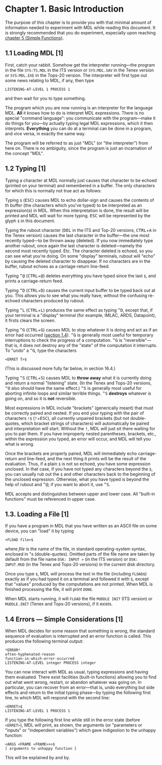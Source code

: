 # Chapter 1. Basic Introduction

The purpose of this chapter is to provide you with that minimal amount of information needed to experiment with MDL while reading this document. It is strongly recommended that you do experiment, especially upon reaching [chapter 5 (Simple Functions)](5-simplefunctions.markdown).

## 1.1 Loading MDL [1]

First, catch your rabbit. Somehow get the interpreter running—the program in the file `SYS:TS.MDL` in the ITS version or `SYS:MDL.SAV` in the Tenex version or `SYS:MDL.EXE` in the Tops-20 version. The interpreter will first type out some news relating to MDL, if any, then type

```no-highlight
LISTENING-AT-LEVEL 1 PROCESS 1
```

and then wait for you to type something.

The program which you are now running is an interpreter for the language MDL. **All** it knows how to do is interpret MDL expressions. There is no special "command language": you communicate with the program—make it do things for you—by actually typing legal MDL expressions, which it then interprets. **Everything** you can do at a terminal can be done in a program, and vice versa, in exactly the same way.

The program will be referred to as just "MDL" (or "the interpreter") from here on. There is no ambiguity, since the program is just an incarnation of the concept "MDL".

## 1.2 Typing [1]

Typing a character at MDL normally just causes that character to be echoed (printed on your terminal) and remembered in a buffer. The only characters for which this is normally not true act as follows:

Typing `$` (<kbd>ESC</kbd>) causes MDL to echo dollar-sign and causes the contents of th buffer (the characters which you've typed) to be interpreted as an expression(s) in MDL. When this interpretation is done, the result will be printed and MDL will wait for more typing. <kbd>ESC</kbd> will be represented by the glyph `$` in this document.

Typing the rubout character (<kbd>DEL</kbd> in the ITS and Top-20 versions, <kbd>CTRL</kbd>+<kbd>A</kbd> in the Tenex version) causes the last character in the buffer—the one most recently typed—to be thrown away (deleted). If you now immediately type another rubout, once again the last character is deleted—namely the second most recently typed. Etc. The character deleted is echoed, so you can see what you're doing. On some "display" terminals, rubout will "echo" by causing the deleted character to disappear. If no characters are in the buffer, rubout echoes as a carriage-return line-feed.

Typing <kbd>^@</kbd> (<kbd>CTRL</kbd>+<kbd>@</kbd>) deletes everything you have typed since the last `$`, and prints a carriage-return feed.

Typing <kbd>^D</kbd> (<kbd>CTRL</kbd>+<kbd>D</kbd>) causes the current input buffer to be typed back out at you. This allows you to see what you really have, without the confusing re-echoed characters produced by rubout.

Typing <kbd>^L</kbd> (<kbd>CTRL</kbd>+<kbd>L</kbd>) produces the same effect as typing <kbd>^D</kbd>, except that, if your terminal is a "display" terminal (for example, IMLAC, ARDS, Datapoint), it firsts clears the screen.

Typing <kbd>^G</kbd> (<kbd>CTRL</kbd>+<kbd>G</kbd>) causes MDL to stop whatever it is doing and act as if an error had occurred ([section 1.4](#14-errors-simple-considerations-1)). <kbd>^G</kbd> is generally most useful for temporary interruptions to check the progress of a computation. <kbd>^G</kbd> is "reversible"—that is, it does not destroy any of the "state" of the computation it interrupts. To "undo" a <kbd>^G</kbd>, type the characters

```no-highlight
<ERRET T>$
```

(This is discussed more fully far below, in section 16.4.)

Typing <kbd>^S</kbd> (<kbd>CTRL</kbd>+<kbd>S</kbd>) causes MDL to **throw away** what it is currently doing and return a normal "listening" state. (In the Tenex and Tops-20 versions, <kbd>^O</kbd> also should have the same effect.) <kbd>^S</kbd> is generally most useful for aborting infinite loops and similar terrible things. <kbd>^S</kbd> **destroys** whatever is going on, and so it is **not** reversible.

Most expressions in MDL include "brackets" (generically meant) that must be correctly paired and nested. If you end your typing with the pair of characters `!$` (<kbd>!</kbd>+<kbd>ESC</kbd>), all currently unpaired brackets (but not double-quotes, which bracket strings of characters) will automatically be paired and interpretation will start. Without the <kbd>!</kbd>, MDL will just sit there waiting for you to pair them. If you have improperly nested parentheses, brackets, etc., within the expression you typed, an error will occur, and MDL will tell you what is wrong.

Once the brackets are properly paired, MDL will immediately echo carriage-return and line-feed, and the next thing it prints will be the result of the evaluation. Thus, if a plain `$` is not so echoed, you have some expression unclosed. In that case, if you have not typed any characters beyond the `$`, you can usually rub out the `$` and other characters back to the beginning of the unclosed expression. Otherwise, what you have typed is beyond the help of rubout and <kbd>^@</kbd>; if you want to abort it, use <kbd>^S</kbd>.

MDL accepts and distinguishes between upper and lower case. All "built-in functions" must be referenced in upper case.


## 1.3. Loading a File [1]

If you have a program in MDL that you have written as an ASCII file on some device, you can "load" it by typing

```no-highlight
<FLOAD file>$
```

where *file* is the name of the file, in standard operating-system syntax, enclosed in "s (double-quotes). Omitted parts of the file name are taken by default from the file name `DSK: INPUT >` (in the ITS version) or `DSK: INPUT.MUD` (in the Tenex and Tops-20 versions) in the current disk directory.

Once you type `$`, MDL will process the text in the file (including `FLOAD`s) exactly as if you had typed it on a terminal and followed it with `$`, except that "values" produced by the computations are not printed. When MDL is finished processing the file, it will print `DONE`.

When MDL starts running, it will `FLOAD` the file `MUDDLE INIT` (ITS version) or `MUDDLE.INIT` (Tenex and Tops-20 versions), if it exists.


## 1.4 Errors — Simple Considerations [1]

When MDL decides for some reason that something is wrong, the standard sequence of evaluation is interrupted and an error function is called. This produces the following terminal output:

```no-highlight
*ERROR*
often-hyphenated-reason
function-in-which-error-occurred
LISTENING-AT-LEVEL integer PROCESS integer
```

You can now interact with MDL as usual, typing expressions and having them evaluated. There exist facilities (built-in functions) allowing you to find out what went wrong, restart, or abandon whatever was going on. In particular, you can recover from an error—that is, undo everything but side effects and return to the initial typing phase—by typing the following first line, to which MDL will respond with the second line:

```no-highlight
<ERRET>$
LISTENING-AT-LEVEL 1 PROCESS 1
```

If you type the following first line while still in the error state (before `<ERRET>`), MDL will print, as shown, the arguments (or "parameters or "inputs" or "independent variables") which gave indigestion to the unhappy function:

```no-highlight
<ARGS <FRAME <FRAME>>>$
[ arguments to unhappy function ]
```

This will be explained by and by.
